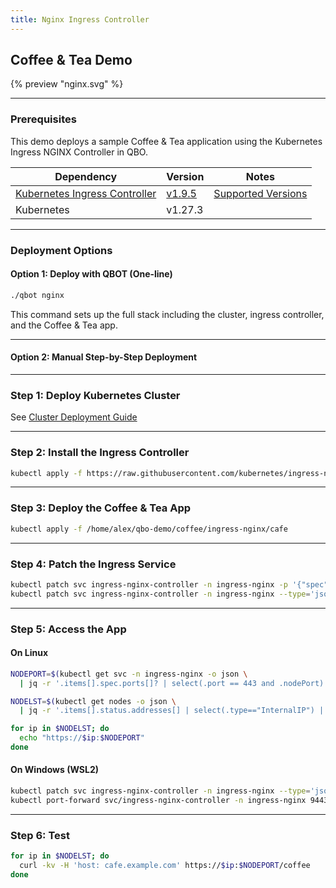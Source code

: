 ```yaml
---
title: Nginx Ingress Controller
---
```


## Coffee & Tea Demo

{% preview "nginx.svg" %}

---

### Prerequisites

This demo deploys a sample Coffee & Tea application using the Kubernetes Ingress NGINX Controller in QBO.

| Dependency                                                                     | Version                                                                                              | Notes                                                                                                               |
| ------------------------------------------------------------------------------ | ----------------------------------------------------------------------------------------------------- | ------------------------------------------------------------------------------------------------------------------- |
| [Kubernetes Ingress Controller](https://github.com/kubernetes/ingress-nginx)   | [v1.9.5](https://github.com/kubernetes/ingress-nginx/blob/controller-v1.9.5/deploy/static/provider/cloud/deploy.yaml) | [Supported Versions](https://github.com/kubernetes/ingress-nginx?tab=readme-ov-file#supported-versions-table) |
| Kubernetes                                                                      | v1.27.3                                                                                               |                                                                                                                     |

---

### Deployment Options

#### Option 1: Deploy with QBOT (One-line)

```bash
./qbot nginx
```

This command sets up the full stack including the cluster, ingress controller, and the Coffee & Tea app.

---

#### Option 2: Manual Step-by-Step Deployment

---

### Step 1: Deploy Kubernetes Cluster

See [Cluster Deployment Guide](/docs/qke#Quick-Start)

---

### Step 2: Install the Ingress Controller

```bash
kubectl apply -f https://raw.githubusercontent.com/kubernetes/ingress-nginx/controller-v1.9.5/deploy/static/provider/cloud/deploy.yaml
```

---

### Step 3: Deploy the Coffee & Tea App

```bash
kubectl apply -f /home/alex/qbo-demo/coffee/ingress-nginx/cafe
```

---

### Step 4: Patch the Ingress Service

```bash
kubectl patch svc ingress-nginx-controller -n ingress-nginx -p '{"spec":{"externalTrafficPolicy":"Cluster"}}'
kubectl patch svc ingress-nginx-controller -n ingress-nginx --type='json' -p '[{"op":"replace","path":"/spec/type","value":"NodePort"}]'
```

---

### Step 5: Access the App

#### On Linux

```bash
NODEPORT=$(kubectl get svc -n ingress-nginx -o json \
  | jq -r '.items[].spec.ports[]? | select(.port == 443 and .nodePort) | .nodePort')

NODELST=$(kubectl get nodes -o json \
  | jq -r '.items[].status.addresses[] | select(.type=="InternalIP") | .address')

for ip in $NODELST; do
  echo "https://$ip:$NODEPORT"
done
```

#### On Windows (WSL2)

```bash
kubectl patch svc ingress-nginx-controller -n ingress-nginx --type='json' -p '[{"op":"replace","path":"/spec/type","value":"ClusterIP"}]'
kubectl port-forward svc/ingress-nginx-controller -n ingress-nginx 9443:443
```

---

### Step 6: Test

```bash
for ip in $NODELST; do
  curl -kv -H 'host: cafe.example.com' https://$ip:$NODEPORT/coffee
done
```